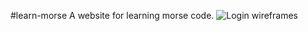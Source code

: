 #learn-morse
A website for learning morse code.
![Login wireframes](https://www.google.com/url?sa=i&url=https%3A%2F%2Fwww.businessinsider.com%2F9-reasons-to-own-a-dog-2014-12&psig=AOvVaw39vw9Fw0ZtAgakyqaZyExa&ust=1621257370709000&source=images&cd=vfe&ved=0CAIQjRxqFwoTCMDyiMGkzvACFQAAAAAdAAAAABAD)
